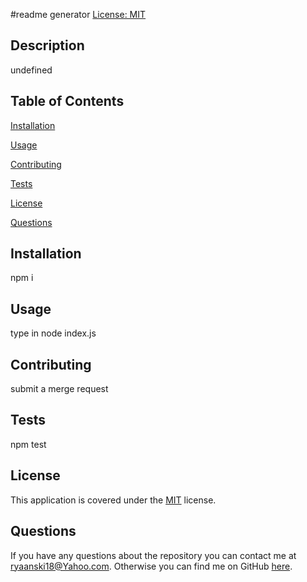 #readme generator
[License: MIT](https://img.shields.io/badge/License-MIT-yellow.svg)

## Description

undefined

## Table of Contents

[Installation](#Installation)

[Usage](#Usage)

[Contributing](#Contributing)

[Tests](#Tests)

[License](#License)

[Questions](#Questions)

## Installation

npm i

## Usage

type in node index.js

## Contributing

submit a merge request

## Tests

npm test

## License

This application is covered under the [MIT]([License](https://opensource.org/licenses/MIT)) license.

## Questions

If you have any questions about the repository you can contact me at ryaanski18@Yahoo.com. Otherwise you can find me on GitHub [here](https://github.com/ryancarey18).
